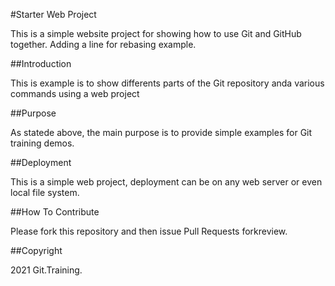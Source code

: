 #Starter Web Project

This is a simple website project for
showing how to use Git and GitHub together. Adding a line for rebasing example.

##Introduction

This is example is to show differents parts
of the Git repository anda various commands
using a web project

##Purpose

As statede above, the main purpose is to
provide simple examples for Git training 
demos.

##Deployment

This is a simple web project, deployment
can be on any web server or even local 
file system.

##How To Contribute

Please fork this repository and then issue Pull Requests forkreview.

##Copyright

2021 Git.Training.
